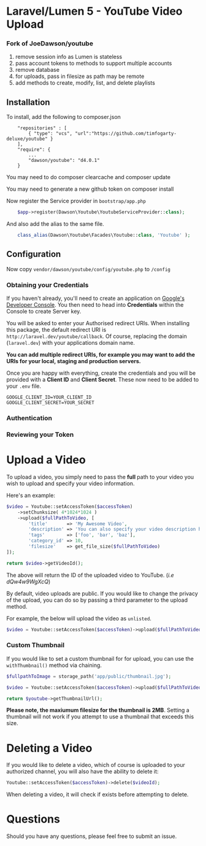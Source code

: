 # Laravel/Lumen 5 - YouTube Video Upload

### Fork of JoeDawson/youtube

1. remove session info as Lumen is stateless
2. pass account tokens to methods to support multiple accounts
3. remove database
4. for uploads, pass in filesize as path may be remote
5. add methods to create, modify, list, and delete playlists


## Installation

To install, add the following to composer.json

```
    "repositories" : [
    	{ "type": "vcs", "url":"https://github.com/timfogarty-deluxe/youtube" }
    ],
    "require": {
    	...
    	"dawson/youtube": "d4.0.1"
    }
```

You may need to do composer clearcache and composer update

You may need to generate a new github token on composer install


Now register the Service provider in `bootstrap/app.php`

```php
	$app->register(Dawson\Youtube\YoutubeServiceProvider::class);
```

And also add the alias to the same file.

```php
	class_alias(Dawson\Youtube\Facades\Youtube::class, 'Youtube' );
```

## Configuration

Now copy `vendor/dawson/youtube/config/youtube.php` to `/config`


### Obtaining your Credentials

If you haven't already, you'll need to create an application on [Google's Developer Console](https://console.developers.google.com/project). You then need to head into **Credentials** within the Console to create Server key.

You will be asked to enter your Authorised redirect URIs. When installing this package, the default redirect URI is `http://laravel.dev/youtube/callback`. Of course, replacing the domain (`laravel.dev`) with your applications domain name.

**You can add multiple redirect URIs, for example you may want to add the URIs for your local, staging and production servers.**

Once you are happy with everything, create the credentials and you will be provided with a **Client ID** and **Client Secret**. These now need to be added to your `.env` file.

```
GOOGLE_CLIENT_ID=YOUR_CLIENT_ID
GOOGLE_CLIENT_SECRET=YOUR_SECRET
```

### Authentication


### Reviewing your Token


# Upload a Video

To upload a video, you simply need to pass the **full** path to your video you wish to upload and specify your video information.

Here's an example:

```php
$video = Youtube::setAccessToken($accessToken)
	->setChunksize( 4*1024*1024 )
	->upload($fullPathToVideo, [
	    'title'       => 'My Awesome Video',
	    'description' => 'You can also specify your video description here.',
	    'tags'	      => ['foo', 'bar', 'baz'],
	    'category_id' => 10,
	    'filesize'	  => get_file_size($fullPathToVideo)
]);

return $video->getVideoId();
```

The above will return the ID of the uploaded video to YouTube. (*i.e dQw4w9WgXcQ*)

By default, video uploads are public. If you would like to change the privacy of the upload, you can do so by passing a third parameter to the upload method.

For example, the below will upload the video as `unlisted`.

```php
$video = Youtube::setAccessToken($accessToken)->upload($fullPathToVideo, $params, 'unlisted');
```

### Custom Thumbnail

If you would like to set a custom thumbnail for for upload, you can use the `withThumbnail()` method via chaining.

```php
$fullpathToImage = storage_path('app/public/thumbnail.jpg');

$video = Youtube::setAccessToken($accessToken)->upload($fullPathToVideo, $params)->withThumbnail($fullpathToImage);

return $youtube->getThumbnailUrl();
```

**Please note, the maxiumum filesize for the thumbnail is 2MB**. Setting a thumbnail will not work if you attempt to use a thumbnail that exceeds this size.

# Deleting a Video

If you would like to delete a video, which of course is uploaded to your authorized channel, you will also have the ability to delete it:

```php
Youtube::setAccessToken($accessToken)->delete($videoId);
```

When deleting a video, it will check if exists before attempting to delete.

# Questions

Should you have any questions, please feel free to submit an issue.
